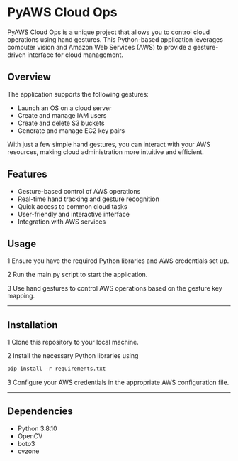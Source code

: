# PyAWS Cloud Ops

PyAWS Cloud Ops is a unique project that allows you to control cloud operations using hand gestures. This Python-based application leverages computer vision and Amazon Web Services (AWS) to provide a gesture-driven interface for cloud management.

## Overview

The application supports the following gestures:
* Launch an OS on a cloud server
* Create and manage IAM users
* Create and delete S3 buckets
* Generate and manage EC2 key pairs

With just a few simple hand gestures, you can interact with your AWS resources, making cloud administration more intuitive and efficient.

## Features
* Gesture-based control of AWS operations
* Real-time hand tracking and gesture recognition
* Quick access to common cloud tasks
* User-friendly and interactive interface
* Integration with AWS services

## Usage
1 Ensure you have the required Python libraries and AWS credentials set up.

2 Run the main.py script to start the application.

3 Use hand gestures to control AWS operations based on the gesture key mapping.

***

## Installation
1 Clone this repository to your local machine.

2 Install the necessary Python libraries using
 ```python 
pip install -r requirements.txt
```
3 Configure your AWS credentials in the appropriate AWS configuration file.
***

## Dependencies
* Python 3.8.10
* OpenCV
* boto3
* cvzone
